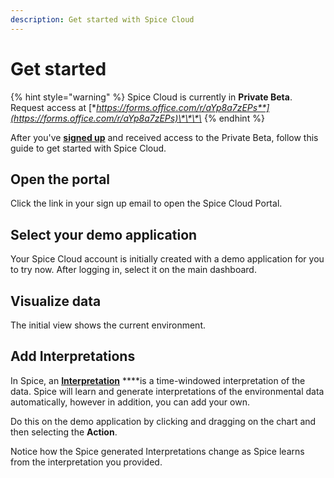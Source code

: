```yaml
---
description: Get started with Spice Cloud
---
```


# Get started

{% hint style="warning" %}
Spice Cloud is currently in **Private Beta**. Request access at [**https://forms.office.com/r/aYp8a7zEPs**](https://forms.office.com/r/aYp8a7zEPs)\*\*\*\*
{% endhint %}

After you've [**signed up**](sign-up.md) and received access to the Private Beta, follow this guide to get started with Spice Cloud.

## Open the portal

Click the link in your sign up email to open the Spice Cloud Portal.

## Select your demo application

Your Spice Cloud account is initially created with a demo application for you to try now. After logging in, select it on the main dashboard.

## Visualize data

The initial view shows the current environment.

## Add Interpretations

In Spice, an [**Interpretation**](reference/core-concepts.md#interpretations) ****is a time-windowed interpretation of the data. Spice will learn and generate interpretations of the environmental data automatically, however in addition, you can add your own.

Do this on the demo application by clicking and dragging on the chart and then selecting the **Action**.

Notice how the Spice generated Interpretations change as Spice learns from the interpretation you provided.

